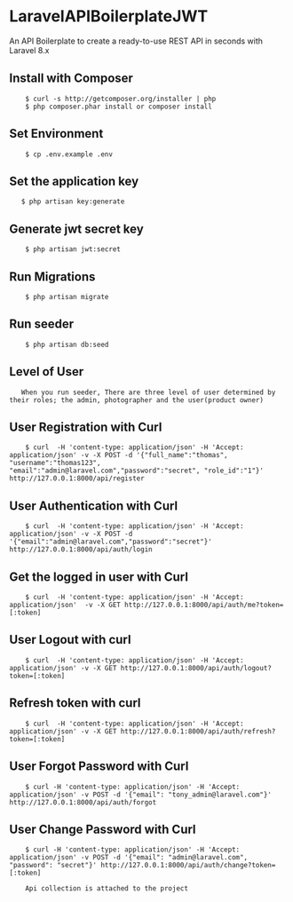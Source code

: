 # LaravelAPIBoilerplateJWT

An API Boilerplate to create a ready-to-use REST API in seconds with Laravel 8.x

## Install with Composer

```
    $ curl -s http://getcomposer.org/installer | php
    $ php composer.phar install or composer install
```

## Set Environment

```
    $ cp .env.example .env
```

## Set the application key

```
   $ php artisan key:generate
```

## Generate jwt secret key

```
    $ php artisan jwt:secret
```

## Run Migrations
```
    $ php artisan migrate
```

## Run seeder
```
    $ php artisan db:seed
```

## Level of User
```
   When you run seeder, There are three level of user determined by their roles; the admin, photographer and the user(product owner) 
```

## User Registration with Curl

```
    $ curl  -H 'content-type: application/json' -H 'Accept: application/json' -v -X POST -d '{"full_name":"thomas", "username":"thomas123", "email":"admin@laravel.com","password":"secret", "role_id":"1"}' http://127.0.0.1:8000/api/register
```

## User Authentication with Curl

```
    $ curl  -H 'content-type: application/json' -H 'Accept: application/json' -v -X POST -d '{"email":"admin@laravel.com","password":"secret"}' http://127.0.0.1:8000/api/auth/login
```

## Get the logged in user with Curl

```
    $ curl  -H 'content-type: application/json' -H 'Accept: application/json'  -v -X GET http://127.0.0.1:8000/api/auth/me?token=[:token]
```

## User Logout with curl

```
    $ curl  -H 'content-type: application/json' -H 'Accept: application/json' -v -X GET http://127.0.0.1:8000/api/auth/logout?token=[:token]

```

## Refresh token with curl

```
    $ curl  -H 'content-type: application/json' -H 'Accept: application/json' -v -X GET http://127.0.0.1:8000/api/auth/refresh?token=[:token]

```

## User Forgot Password with Curl

```
    $ curl -H 'content-type: application/json' -H 'Accept: application/json' -v POST -d '{"email": "tony_admin@laravel.com"}' http://127.0.0.1:8000/api/auth/forgot
```

## User Change Password with Curl

```
    $ curl -H 'content-type: application/json' -H 'Accept: application/json' -v POST -d '{"email": "admin@laravel.com", "password": "secret"}' http://127.0.0.1:8000/api/auth/change?token=[:token]
```

```
    Api collection is attached to the project
```
